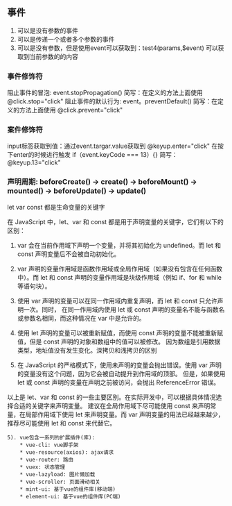 
## 事件
1. 可以是没有参数的事件
2. 可以是传递一个或者多个参数的事件
3. 可以是没有参数，但是使用event可以获取到：test4(params,$event) 可以获取到当前参数的的内容

### 事件修饰符
阻止事件的冒泡:        event.stopPropagation()     简写：在定义的方法上面使用           @click.stop="click"
阻止事件的默认行为:     event。preventDefault()     简写：在定义的方法上面使用 @click.prevent="click"

### 案件修饰符
input标签获取到值：通过event.targar.value获取到          @keyup.enter="click"   在按下enter的时候进行触发
if（event.keyCode === 13）{}                      简写：@keyup.13="click"

### 声明周期:     beforeCreate() -> create()  -> beforeMount() -> mounted()  -> beforeUpdate()  -> update()

let var const 都是生命变量的关键字

在 JavaScript 中，let、var 和 const 都是用于声明变量的关键字，它们有以下的区别：

1. var 会在当前作用域下声明一个变量，并将其初始化为 undefined。而 let 和 const 声明变量后不会被自动初始化。

2. var 声明的变量作用域是函数作用域或全局作用域（如果没有包含在任何函数中）。而 let 和 const 声明的变量作用域是块级作用域（例如 if、for 和 while 等语句块）。

3. 使用 var 声明的变量可以在同一作用域内重复声明，而 let 和 const 只允许声明一次。同时，
在同一作用域内使用 let 或 const 声明的变量名不能与函数名或参数名相同，而这种情况在 var 中是允许的。

4. 使用 let 声明的变量可以被重新赋值，而使用 const 声明的变量不能被重新赋值，但是 const 声明的对象和数组中的值可以被修改。  因为数组是引用数据类型，地址值没有发生变化。深拷贝和浅拷贝的区别

5. 在 JavaScript 的严格模式下，使用未声明的变量会抛出错误。使用 var 声明的变量没有这个问题，因为它会被自动提升到作用域的顶部。
但是，如果使用 let 或 const 声明的变量在声明之前被访问，会抛出 ReferenceError 错误。

以上是 let、var 和 const 的一些主要区别。在实际开发中，可以根据具体情况选择合适的关键字来声明变量。
建议在全局作用域下尽可能使用 const 来声明常量，在局部作用域下使用 let 来声明变量。而 var 声明变量的用法已经越来越少，推荐尽可能使用 let 和 const 来代替它。

	5). vue包含一系列的扩展插件(库):
		* vue-cli: vue脚手架
		* vue-resource(axios): ajax请求
		* vue-router: 路由
		* vuex: 状态管理
		* vue-lazyload: 图片懒加载
		* vue-scroller: 页面滑动相关
		* mint-ui: 基于vue的组件库(移动端)
		* element-ui: 基于vue的组件库(PC端)
  
